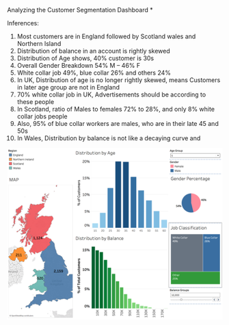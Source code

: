 Analyzing the Customer Segmentation Dashboard *


Inferences:

1.	Most customers are in England followed by Scotland wales and Northern Island
2.	Distribution of balance in an account is rightly skewed
3.	Distribution of Age shows, 40% customer is 30s
4.	Overall Gender Breakdown 54% M – 46% F 
5.	White collar job 49%, blue collar 26% and others 24%
6.	In UK, Distribution of age is no longer rightly skewed, means Customers in later age group are not in England
7.	70% white collar job in UK, Advertisements should be according to these people
8.	In Scotland, ratio of Males to females 72% to 28%, and only 8% white collar jobs people
9.	Also, 95% of blue collar workers are males, who are in their late 45 and 50s
10.	In Wales, Distribution by balance is not like a decaying curve and 


![](https://github.com/animeshKansal/Tableau/blob/master/Module%206/Images/image.png)
